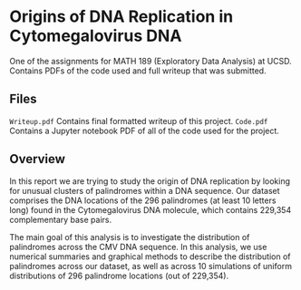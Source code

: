 # Origins of DNA Replication in Cytomegalovirus DNA
One of the assignments for MATH 189 (Exploratory Data Analysis) at UCSD. Contains PDFs of the code used and full writeup that was submitted.

## Files
`Writeup.pdf` Contains final formatted writeup of this project.
`Code.pdf` Contains a Jupyter notebook PDF of all of the code used for the project.

## Overview
In this report we are trying to study the origin of DNA replication by looking for unusual clusters of palindromes within a DNA sequence. Our dataset 
comprises the DNA locations of the 296 palindromes (at least 10 letters long) found in the Cytomegalovirus DNA molecule, which contains 229,354 
complementary base pairs.

The main goal of this analysis is to investigate the distribution of palindromes across the CMV DNA sequence. In this analysis, we use numerical 
summaries and graphical methods to describe the distribution of palindromes across our dataset, as well as across 10 simulations of uniform 
distributions of 296 palindrome locations (out of 229,354).
